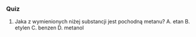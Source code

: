  ### Quiz

1. Jaka z wymienionych niżej substancji jest pochodną metanu?
   A. etan
   B. etylen
   C. benzen
   D. metanol
